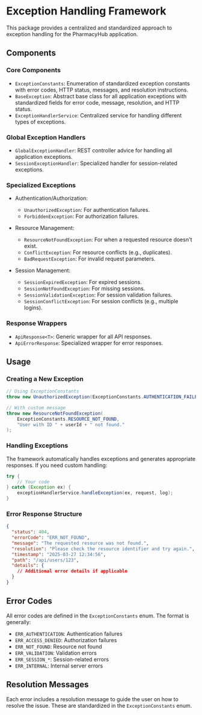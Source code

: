 # Exception Handling Framework

This package provides a centralized and standardized approach to exception handling for the PharmacyHub application.

## Components

### Core Components

- `ExceptionConstants`: Enumeration of standardized exception constants with error codes, HTTP status, messages, and resolution instructions.
- `BaseException`: Abstract base class for all application exceptions with standardized fields for error code, message, resolution, and HTTP status.
- `ExceptionHandlerService`: Centralized service for handling different types of exceptions.

### Global Exception Handlers

- `GlobalExceptionHandler`: REST controller advice for handling all application exceptions.
- `SessionExceptionHandler`: Specialized handler for session-related exceptions.

### Specialized Exceptions

- Authentication/Authorization:
  - `UnauthorizedException`: For authentication failures.
  - `ForbiddenException`: For authorization failures.

- Resource Management:
  - `ResourceNotFoundException`: For when a requested resource doesn't exist.
  - `ConflictException`: For resource conflicts (e.g., duplicates).
  - `BadRequestException`: For invalid request parameters.

- Session Management:
  - `SessionExpiredException`: For expired sessions.
  - `SessionNotFoundException`: For missing sessions.
  - `SessionValidationException`: For session validation failures.
  - `SessionConflictException`: For session conflicts (e.g., multiple logins).

### Response Wrappers

- `ApiResponse<T>`: Generic wrapper for all API responses.
- `ApiErrorResponse`: Specialized wrapper for error responses.

## Usage

### Creating a New Exception

```java
// Using ExceptionConstants
throw new UnauthorizedException(ExceptionConstants.AUTHENTICATION_FAILED);

// With custom message
throw new ResourceNotFoundException(
    ExceptionConstants.RESOURCE_NOT_FOUND,
    "User with ID " + userId + " not found."
);
```

### Handling Exceptions

The framework automatically handles exceptions and generates appropriate responses. If you need custom handling:

```java
try {
    // Your code
} catch (Exception ex) {
    exceptionHandlerService.handleException(ex, request, log);
}
```

### Error Response Structure

```json
{
  "status": 404,
  "errorCode": "ERR_NOT_FOUND",
  "message": "The requested resource was not found.",
  "resolution": "Please check the resource identifier and try again.",
  "timestamp": "2025-03-27 12:34:56",
  "path": "/api/users/123",
  "details": {
    // Additional error details if applicable
  }
}
```

## Error Codes

All error codes are defined in the `ExceptionConstants` enum. The format is generally:

- `ERR_AUTHENTICATION`: Authentication failures
- `ERR_ACCESS_DENIED`: Authorization failures
- `ERR_NOT_FOUND`: Resource not found
- `ERR_VALIDATION`: Validation errors
- `ERR_SESSION_*`: Session-related errors
- `ERR_INTERNAL`: Internal server errors

## Resolution Messages

Each error includes a resolution message to guide the user on how to resolve the issue. These are standardized in the `ExceptionConstants` enum.
